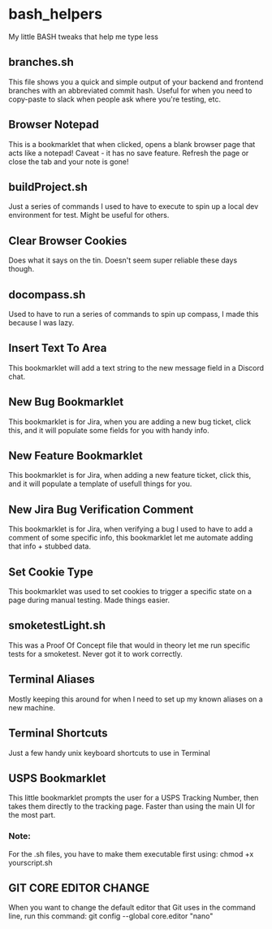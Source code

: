 # bash_helpers
My little BASH tweaks that help me type less

## branches.sh

This file shows you a quick and simple output of your backend and frontend branches with an abbreviated commit hash. Useful for when you need to copy-paste to slack when people ask where you're testing, etc.

## Browser Notepad

This is a bookmarklet that when clicked, opens a blank browser page that acts like a notepad! Caveat - it has no save feature. Refresh the page or close the tab and your note is gone!

## buildProject.sh

Just a series of commands I used to have to execute to spin up a local dev environment for test. Might be useful for others.

## Clear Browser Cookies

Does what it says on the tin. Doesn't seem super reliable these days though.

## docompass.sh

Used to have to run a series of commands to spin up compass, I made this because I was lazy.

## Insert Text To Area

This bookmarklet will add a text string to the new message field in a Discord chat.

## New Bug Bookmarklet

This bookmarklet is for Jira, when you are adding a new bug ticket, click this, and it will populate some fields for you with handy info.

## New Feature Bookmarklet

This bookmarklet is for Jira, when adding a new feature ticket, click this, and it will populate a template of usefull things for you.

## New Jira Bug Verification Comment

This bookmarklet is for Jira, when verifying a bug I used to have to add a comment of some specific info, this bookmarklet let me automate adding that info + stubbed data.

## Set Cookie Type

This bookmarklet was used to set cookies to trigger a specific state on a page during manual testing. Made things easier.

## smoketestLight.sh

This was a Proof Of Concept file that would in theory let me run specific tests for a smoketest. Never got it to work correctly.

## Terminal Aliases

Mostly keeping this around for when I need to set up my known aliases on a new machine.

## Terminal Shortcuts

Just a few handy unix keyboard shortcuts to use in Terminal

## USPS Bookmarklet

This little bookmarklet prompts the user for a USPS Tracking Number, then takes them directly to the tracking page. Faster than using the main UI for the most part.

### Note:
For the .sh files, you have to  make them executable first using: chmod +x yourscript.sh

## GIT CORE EDITOR CHANGE
When you want to change the default editor that Git uses in the command line, run this command: git config --global core.editor "nano"
